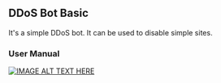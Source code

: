 ## DDoS Bot Basic
It's a simple DDoS bot. It can be used to disable simple sites.
### User Manual
[![IMAGE ALT TEXT HERE](https://img.youtube.com/vi/BvTr5dbUEEs/0.jpg)](https://www.youtube.com/watch?v=BvTr5dbUEEs)
